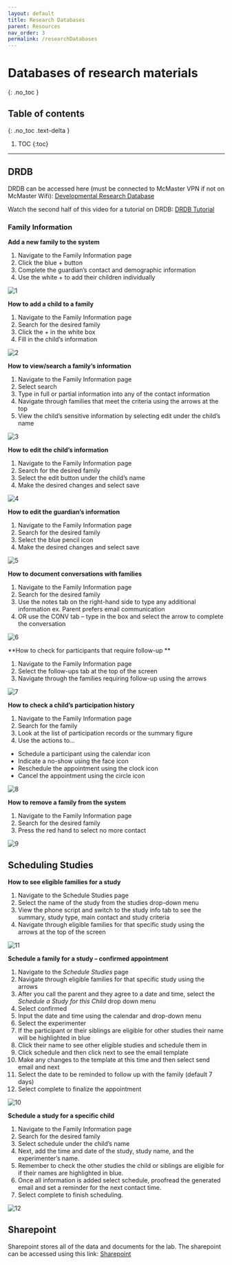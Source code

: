 ```yaml
---
layout: default
title: Research Databases
parent: Resources
nav_order: 3
permalink: /researchDatabases
---
```


# Databases of research materials
{: .no_toc }

## Table of contents
{: .no_toc .text-delta }

1. TOC
{:toc}

---

## DRDB
DRDB can be accessed here (must be connected to McMaster VPN if not on McMaster Wifi): [Developmental Research Database](https://drdb.mcmaster.ca/#/) 

Watch the second half of this video for a tutorial on DRDB: [DRDB Tutorial](https://mcmasteru365.sharepoint.com/sites/labtest/Shared%20Documents/Forms/AllItems.aspx?id=%2Fsites%2Flabtest%2FShared%20Documents%2FTraining%2FRecordings%2FRecruitment%20%26%20DRDB%20Training%2D20220525%5F180343%2DMeeting%20Recording%2Emp4&parent=%2Fsites%2Flabtest%2FShared%20Documents%2FTraining%2FRecordings)

### Family Information
**Add a new family to the system**
1. Navigate to the Family Information page
2. Click the blue + button
3. Complete the guardian’s contact and demographic information
4. Use the white + to add their children individually

![1](https://github.com/McMaster-Baby-Lab/handbook/assets/132396918/932275dc-ad6f-4de5-8067-1b483af0167c)

**How to add a child to a family**

1. Navigate to the Family Information page
2. Search for the desired family
3. Click the + in the white box 
4. Fill in the child’s information

![2](https://github.com/McMaster-Baby-Lab/handbook/assets/132396918/ba7cf877-e067-4b93-9619-37c63bd5f9d7)

**How to view/search a family’s information**
1. Navigate to the Family Information page
2. Select search
3. Type in full or partial information into any of the contact information
4. Navigate through families that meet the criteria using the arrows at the top
5. View the child’s sensitive information by selecting edit under the child’s name

![3](https://github.com/McMaster-Baby-Lab/handbook/assets/132396918/fdb6652d-34a9-452d-9568-8a15f5ceaf3d)

**How to edit the child’s information**
1. Navigate to the Family Information page
2. Search for the desired family
3. Select the edit button under the child’s name
4. Make the desired changes and select save

![4](https://github.com/McMaster-Baby-Lab/handbook/assets/132396918/89c24206-c3b5-4115-96f0-f79e7164ad8d)

**How to edit the guardian’s information**
1. Navigate to the Family Information page 
2. Search for the desired family
3. Select the blue pencil icon
4. Make the desired changes and select save

![5](https://github.com/McMaster-Baby-Lab/handbook/assets/132396918/078324bf-3e2e-4725-a0d7-31201862c529)

**How to document conversations with families**
1. Navigate to the Family Information page
2. Search for the desired family
3. Use the notes tab on the right-hand side to type any additional information ex. Parent prefers email communication
4. OR use the CONV tab – type in the box and select the arrow to complete the conversation

![6](https://github.com/McMaster-Baby-Lab/handbook/assets/132396918/679c96b7-f0e9-4f7f-9c09-15b8d6cb19d4)

**How to check for participants that require follow-up **
1. Navigate to the Family Information page
2. Select the follow-ups tab at the top of the screen
3. Navigate through the families requiring follow-up using the arrows

![7](https://github.com/McMaster-Baby-Lab/handbook/assets/132396918/439b6eba-4553-4417-8ff9-dcb3acc37857)

**How to check a child’s participation history**
1. Navigate to the Family Information page
2. Search for the family
3. Look at the list of participation records or the summary figure
4. Use the actions to…
- Schedule a participant using the calendar icon
- Indicate a no-show using the face icon
- Reschedule the appointment using the clock icon
- Cancel the appointment using the circle icon

![8](https://github.com/McMaster-Baby-Lab/handbook/assets/132396918/70652c12-6b9f-42de-a5d2-831c8ec903bc)

**How to remove a family from the system**
1. Navigate to the Family Information page
2. Search for the desired family
3. Press the red hand to select no more contact

![9](https://github.com/McMaster-Baby-Lab/handbook/assets/132396918/02a8f5cd-3bd8-4941-80a8-7b265e0b0846)

## Scheduling Studies 
**How to see eligible families for a study**
1. Navigate to the Schedule Studies page
2. Select the name of the study from the studies drop-down menu
3. View the phone script and switch to the study info tab to see the summary, study type, main contact and study criteria
4. Navigate through eligible families for that specific study using the arrows at the top of the screen

![11](https://github.com/McMaster-Baby-Lab/handbook/assets/132396918/38b2db3b-8721-4f08-be13-cb8f8d5af4ad)

**Schedule a family for a study – confirmed appointment**
1. Navigate to the *Schedule Studies* page
2. Navigate through eligible families for that specific study using the arrows 
3. After you call the parent and they agree to a date and time, select the
*Schedule a Study for this Child* drop down menu 
4. Select confirmed
5. Input the date and time using the calendar and drop-down menu
6. Select the experimenter
7. If the participant or their siblings are eligible for other studies their name will be highlighted in blue 
8. Click their name to see other eligible studies and schedule them in
9. Click schedule and then click next  to see the email template
10. Make any changes to the template at this time and then select send email and next
11. Select the date to be reminded to follow up with the family (default 7 days)
12. Select complete to finalize the appointment

![10](https://github.com/McMaster-Baby-Lab/handbook/assets/132396918/ac0090d4-57ea-4beb-9247-ffee86b3a0c2)

**Schedule a study for a specific child**
1. Navigate to the Family Information page
2. Search for the desired family
3. Select schedule under the child’s name
4. Next, add the time and date of the study, study name, and the experimenter’s name. 
5. Remember to check the other studies the child or siblings are eligible for if their names are highlighted in blue. 
6. Once all information is added select schedule, proofread the generated email and set a reminder for the next contact time. 
7. Select complete to finish scheduling. 

![12](https://github.com/McMaster-Baby-Lab/handbook/assets/132396918/92fe46fe-3930-4f77-991d-8093b6331949)
























## Sharepoint
Sharepoint stores all of the data and documents for the lab. The sharepoint can be accessed using this link: [Sharepoint](https://mcmasteru365.sharepoint.com/sites/labtest)


